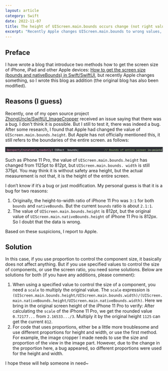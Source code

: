 ```yaml
---
layout: article
category: Swift
date: 2022-11-07
title: The height of UIScreen.main.bounds occurs change (not right value)
excerpt: "Recently Apple changes UIScreen.main.bounds to wrong values, so I wrote this blog as addition (the original blog has also been modified)."
---
```

## Preface
I have wrote a blog that introduce two methods how to get the screen size of iPhone, iPad and other Apple devices: [How to get the screen size (bounds and nativeBounds) in Swift/SwiftUI](/blog/76cc2df1309fab57adb3429785b2d3c9.html), but recently Apple changes something, so I wrote this blog as addition (the original blog has also been modified).

## Reasons (I guess)
Recently, one of my open source project [ZhongUncle/SwiftUI_ImageCropper](https://github.com/ZhongUncle/SwiftUI_ImageCropper) received an issue saying that there was a bug. I don't think it is possible. But I still to test it, there was indeed a bug. After some research, I found that Apple had changed the value of `UIScreen.main.bounds.height`. But Apple has not officially mentioned this, it still refers to the boundaries of the entire screen. as follows:

![introduction of Apple document for UIScreen.main.bounds.height](/assets/images/ef8efb9e1367425e975ee7a51bbccca2.png)

Such as iPhone 11 Pro, the value of `UIScreen.main.bounds.height` has changed from 1125pt to 812pt, but `UIScreen.main.bounds. width` is still 375pt. You may think it is without safety area height, but the actual measurement is not that, it is the height of the entire screen.

I don’t know if it’s a bug or just modification. My personal guess is that it is a bug for two reasons:
1. Originally, the height-to-width ratio of iPhone 11 Pro was `3:1` for both `bounds` and `nativeBounds`. But the current `bounds` ratio is about `2.1:1`.
2. The value of `UIScreen.main.bounds.height` is 812pt, but the original value of `UIScreen.main.nativeBounds.height` of iPhone 11 Pro is 812px. So I doubt that the data is wrong.

Based on these suspicions, I report to Apple.

## Solution
In this case, if you use proportion to control the component size, it basically does not affect anything. But if you use specified values to control the size of components, or use the screen ratio, you need some solutions. Below are solutions for both (if you have any additions, please comment):
1. When using a specified value to control the size of a component, you need a `scale` to multiply the original value. The `scale` expression is `(UIScreen.main.bounds.height/UIScreen.main.bounds.width)/(UIScreen.main.nativeBounds.height/UIScreen.main.nativeBounds.width)`. Here we bring in the original screen height of the iPhone 11 Pro to verify: After calculating the `scale` of the iPhone 11 Pro, we get the rounded value `0.72177...` from `2.16533.../3`. Multiply it by the original height `1125` can get the current `812`.
2. For code that uses proportions, either be a little more troublesome and use different proportions for height and width, or use the first method. For example, the image cropper I made needs to use the size and proportion of the view in the image part. However, due to the change in the proportion here, a bug appeared, so different proportions were used for the height and width.

I hope these will help someone in need~
